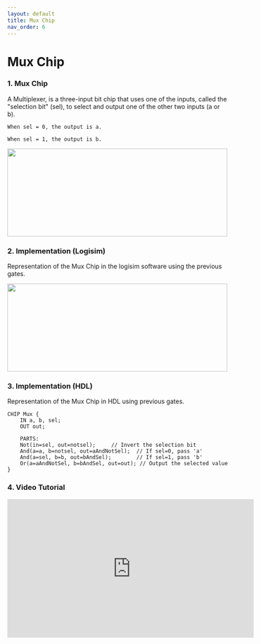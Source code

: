 ```yaml
---
layout: default
title: Mux Chip
nav_order: 6
---
```


# Mux Chip 

### 1. Mux Chip
A Multiplexer, is a three-input bit chip that uses one of the inputs, called the "selection bit" (sel), to select and output one of the other two inputs (a or b).

    When sel = 0, the output is a.

    When sel = 1, the output is b.

<img src="/nand2tetris/images/mux.png" width="500" height="200px"/> 


### 2. Implementation (Logisim)
Representation of the Mux Chip in the logisim software using the previous gates.

<img src="/nand2tetris/logisim/mux.png" width="500" height="200px"/> 


### 3. Implementation (HDL)
Representation of the Mux Chip in HDL using previous gates.


```hdl
CHIP Mux {
    IN a, b, sel;
    OUT out;

    PARTS:
    Not(in=sel, out=notsel);     // Invert the selection bit
    And(a=a, b=notsel, out=aAndNotSel);  // If sel=0, pass 'a'
    And(a=sel, b=b, out=bAndSel);        // If sel=1, pass 'b'
    Or(a=aAndNotSel, b=bAndSel, out=out); // Output the selected value
}
 ```

### 4. Video Tutorial

<iframe width="560" height="315" src="https://www.youtube.com/embed/nWBv6BFqIiw?si=VOnUdUSDJ4K8x_eK" title="YouTube video player" frameborder="0" allow="accelerometer; autoplay; clipboard-write; encrypted-media; gyroscope; picture-in-picture; web-share" referrerpolicy="strict-origin-when-cross-origin" allowfullscreen></iframe>